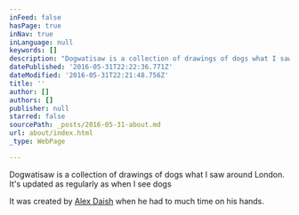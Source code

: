```yaml
---
inFeed: false
hasPage: true
inNav: true
inLanguage: null
keywords: []
description: "Dogwatisaw is a collection of drawings of dogs what I saw around London. It's updated as regularly as when I see dogs"
datePublished: '2016-05-31T22:22:36.771Z'
dateModified: '2016-05-31T22:21:48.756Z'
title: ''
author: []
authors: []
publisher: null
starred: false
sourcePath: _posts/2016-05-31-about.md
url: about/index.html
_type: WebPage

---
```

Dogwatisaw is a collection of drawings of dogs what I saw around London. It's updated as regularly as when I see dogs

It was created by [Alex Daish][0] when he had to much time on his hands. 

[0]: daish.io